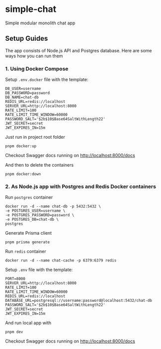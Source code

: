 # simple-chat

Simple modular monolith chat app

## Setup Guides

The app consists of Node.js API and Postgres database. Here are some ways
how you can run them

### 1. Using Docker Compose

Setup `.env.docker` file with the template:

```
DB_USER=username
DB_PASSWORD=password
DB_NAME=chat-db
REDIS_URL=redis://localhost
SERVER_URL=http://localhost:8000
RATE_LIMIT=100
RATE_LIMIT_TIME_WINDOW=60000
PASSWORD_SALT='$2b$10$Base64SaltWithLength22'
JWT_SECRET=secret
JWT_EXPIRES_IN=15m
```

Just run in project root folder

```
pnpm docker:up
```

Checkout Swagger docs running on [http://localhost:8000/docs](http://localhost:8000/docs)

And then to delete the containers

```
pnpm docker:down
```

### 2. As Node.js app with Postgres and Redis Docker containers

Run `postgres` container

```
docker run -d --name chat-db -p 5432:5432 \
-e POSTGRES_USER=username \
-e POSTGRES_PASSWORD=password \
-e POSTGRES_DB=chat-db \
postgres
```

Generate Prisma client

```
pnpm prisma generate
```

Run `redis` container

```
docker run -d --name chat-cache -p 6379:6379 redis
```

Setup `.env` file with the template:

```
PORT=8000
SERVER_URL=http://localhost:8000
RATE_LIMIT=100
RATE_LIMIT_TIME_WINDOW=60000
REDIS_URL=redis://localhost
DATABASE_URL=postgresql://username:password@localhost:5432/chat-db
PASSWORD_SALT='$2b$10$Base64SaltWithLength22'
JWT_SECRET=secret
JWT_EXPIRES_IN=15m
```

And run local app with

```
pnpm dev
```

Checkout Swagger docs running on [http://localhost:8000/docs](http://localhost:8000/docs)
